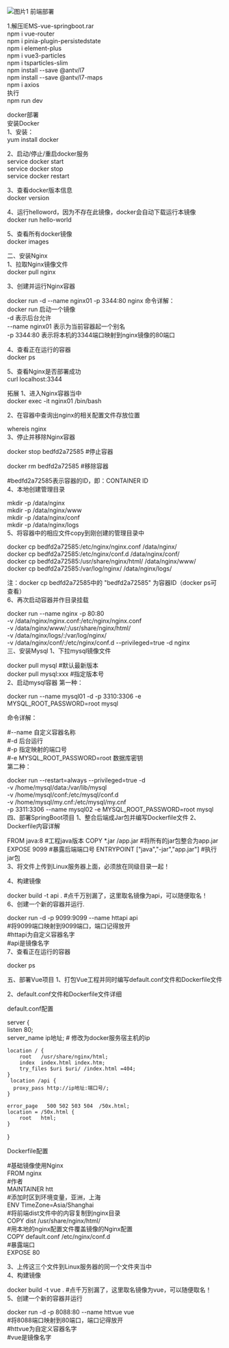 ![图片1](https://github.com/JOKERBENli/lab-system/assets/51358679/a2f4954a-f25b-452f-8a2b-b9ad76a3a80f)
前端部署<br>

1.解压IEMS-vue-springboot.rar<br>
npm i vue-router<br>
npm i pinia-plugin-persistedstate<br>
npm i element-plus<br>
npm i vue3-particles<br>
npm i tsparticles-slim<br>
npm install --save @antv/l7<br>
npm install --save @antv/l7-maps<br>
npm i axios<br>
执行<br>
npm run dev<br>

docker部署<br>
安装Docker<br>
1、安装：<br>
yum install docker<br>

2、启动/停止/重启docker服务<br>
service docker start<br>
service docker stop<br>
service docker restart<br>

3、查看docker版本信息<br>
docker version<br>

4、运行helloword，因为不存在此镜像，docker会自动下载运行本镜像<br>
docker run hello-world<br>

5、查看所有docker镜像<br>
docker images<br>

二、安装Nginx<br>
1、拉取Nginx镜像文件<br>
docker pull nginx<br>

3、创建并运行Nginx容器<br>

docker run -d --name nginx01 -p 3344:80 nginx 命令详解：<br>
docker run 启动一个镜像<br>
-d 表示后台允许<br>
--name nginx01 表示为当前容器起一个别名<br>
-p 3344:80 表示将本机的3344端口映射到nginx镜像的80端口<br>

4、查看正在运行的容器<br>
docker ps<br>

5、查看Nginx是否部署成功<br>
curl localhost:3344<br>

拓展 1、进入Nginx容器当中<br>
docker exec -it nginx01 /bin/bash<br>

2、在容器中查询出nginx的相关配置文件存放位置<br>

whereis nginx<br>
3、停止并移除Nginx容器<br>

docker stop bedfd2a72585 #停止容器<br>

docker rm bedfd2a72585 #移除容器<br>

#bedfd2a72585表示容器的ID，即：CONTAINER ID<br>
4、本地创建管理目录<br>

mkdir -p /data/nginx<br>
mkdir -p /data/nginx/www<br>
mkdir -p /data/nginx/conf<br>
mkdir -p /data/nginx/logs<br>
5、将容器中的相应文件copy到刚创建的管理目录中<br>

docker cp bedfd2a72585:/etc/nginx/nginx.conf /data/nginx/<br>
docker cp bedfd2a72585:/etc/nginx/conf.d /data/nginx/conf/<br>
docker cp bedfd2a72585:/usr/share/nginx/html/ /data/nginx/www/<br>
docker cp bedfd2a72585:/var/log/nginx/ /data/nginx/logs/<br>

注：docker cp bedfd2a72585中的 "bedfd2a72585" 为容器ID（docker ps可查看）<br>
6、再次启动容器并作目录挂载<br>

docker run --name nginx -p 80:80 <br>
-v /data/nginx/nginx.conf:/etc/nginx/nginx.conf <br>
-v /data/nginx/www/:/usr/share/nginx/html/<br>
-v /data/nginx/logs/:/var/log/nginx/ <br>
-v /data/nginx/conf/:/etc/nginx/conf.d --privileged=true -d nginx<br>
三、安装Mysql 1、下拉mysql镜像文件<br>

docker pull mysql  #默认最新版本<br>
docker pull mysql:xxx  #指定版本号<br>
2、启动mysql容器 第一种：<br>

docker run --name mysql01 -d -p 3310:3306 -e MYSQL_ROOT_PASSWORD=root mysql<br>

命令详解：<br>

#--name 自定义容器名称<br>
#-d 后台运行<br>
#-p 指定映射的端口号<br>
#-e MYSQL_ROOT_PASSWORD=root 数据库密钥<br>
第二种：<br>

docker run --restart=always --privileged=true -d <br>
-v /home/mysql/data:/var/lib/mysql <br>
-v /home/mysql/conf:/etc/mysql/conf.d <br>
-v /home/mysql/my.cnf:/etc/mysql/my.cnf <br>
-p 3311:3306 --name mysql02 -e MYSQL_ROOT_PASSWORD=root mysql<br>
四、部署SpringBoot项目 1、整合后端成Jar包并编写Dockerfile文件 2、Dockerfile内容详解<br>

FROM java:8  #工程java版本
COPY *.jar /app.jar  #将所有的jar包整合为app.jar
EXPOSE 9099  #暴露后端端口号
ENTRYPOINT ["java","-jar","app.jar"]  #执行jar包<br>
3、将文件上传到Linux服务器上面，必须放在同级目录一起！<br>

4、构建镜像<br>

docker build -t api .  #点千万别漏了，这里取名镜像为api，可以随便取名！<br>
6、创建一个新的容器并运行.<br>

docker run -d -p 9099:9099 --name httapi api<br>
#将9099端口映射到9099端口，端口记得放开<br>
#httapi为自定义容器名字<br>
#api是镜像名字<br>
7、查看正在运行的容器<br>

docker ps<br>

五、部署Vue项目 1、打包Vue工程并同时编写default.conf文件和Dockerfile文件<br>

2、default.conf文件和Dockerfile文件详细<br>

default.conf配置<br>

server {<br>
listen       80;<br>
server_name  ip地址; # 修改为docker服务宿主机的ip<br>

    location / {
        root   /usr/share/nginx/html;
        index  index.html index.htm;
        try_files $uri $uri/ /index.html =404;
    }
     location /api {
      proxy_pass http://ip地址:端口号/;
    }
 
    error_page   500 502 503 504  /50x.html;
    location = /50x.html {
        root   html;
    }
}

Dockerfile配置


#基础镜像使用Nginx<br>
FROM nginx<br>
#作者<br>
MAINTAINER htt<br>
#添加时区到环境变量，亚洲，上海<br>
ENV TimeZone=Asia/Shanghai<br>
#将前端dist文件中的内容复制到nginx目录<br>
COPY dist  /usr/share/nginx/html/<br>
#用本地的nginx配置文件覆盖镜像的Nginx配置<br>
COPY default.conf /etc/nginx/conf.d<br>
#暴露端口<br>
EXPOSE 80<br>


3、上传这三个文件到Linux服务器的同一个文件夹当中<br> 4、构建镜像<br>

docker build -t vue . #点千万别漏了，这里取名镜像为vue，可以随便取名！<br>
5、创建一个新的容器并运行<br>

docker run -d -p 8088:80 --name httvue vue<br>
#将8088端口映射到80端口，端口记得放开<br>
#httvue为自定义容器名字<br>
#vue是镜像名字<br>